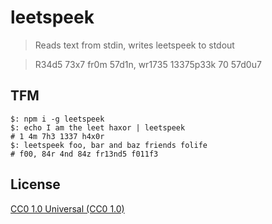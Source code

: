 # leetspeek

> Reads text from stdin, writes leetspeek to stdout

> R34d5 73x7 fr0m 57d1n, wr1735 13375p33k 70 57d0u7

## TFM

    $: npm i -g leetspeek
    $: echo I am the leet haxor | leetspeek
    # 1 4m 7h3 1337 h4x0r
    $: leetspeek foo, bar and baz friends folife
    # f00, 84r 4nd 84z fr13nd5 f011f3

## License

[CC0 1.0 Universal (CC0 1.0)](https://creativecommons.org/publicdomain/zero/1.0/)

